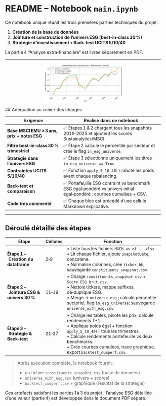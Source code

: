 # README – Notebook **`main.ipynb`**

Ce notebook unique réunit les trois premières parties techniques du projet :
1. **Création de la base de données**  
2. **Jointure et construction de l’univers ESG (best‑in‑class 30 %)**  
3. **Stratégie d’investissement + Back‑test UCITS 5/10/40**  

La partie 4 “Analyse extra‑financière” est livrée séparément en PDF.

---
<p align="center">
  <img src="Screen.png" alt="Backtest Result" width="50%">
</p>
## Adéquation au cahier des charges

| Exigence | Réalisé dans ce notebook |
|----------|-------------------------|
| **Base MSCI EMU ≥ 3 ans, prix + notes ESG** | ✅ Étapes 1 & 2 chargent tous les snapshots 2019‑2025 et ajoutent les scores Sustainalytics/MSCI. |
| **Filtre best‑in‑class 30 % trimestriel** | ✅ Étape 2 calcule le percentile par secteur et crée le flag `in_esg_universe`. |
| **Stratégie dans l’univers ESG** | ✅ Étape 3 sélectionne uniquement les titres `in_esg_universe == True`. |
| **Contraintes UCITS 5/10/40** | ✅ Fonction `apply_5_10_40()` rabote les poids avant chaque rebalancing. |
| **Back‑test et comparaison** | ✅ Portefeuille ESG contraint vs benchmark ESG égal‑pondéré vs univers initial égal‑pondéré ; courbes cumulées + CSV. |
| **Code très commenté** | ✅ Chaque bloc est précédé d’une cellule Markdown explicative. |

---

## Déroulé détaillé des étapes

| Étape | Cellules | Fonction |
|-------|----------|----------|
| **Étape 1 – Création du dataframe** | 2‑9 | • Liste tous les fichiers `MXEM as of … .xlsx`<br>• Lit chaque fichier, ajoute `SnapshotDate`, concatène.<br>• Normalise colonnes, crée `ticker_bb`, sauvegarde `constituents_snapshot.csv`. |
| **Étape 2 – Jointure ESG & univers 30 %** | 11‑19 | • Charge `constituents_snapshot.csv` + `Score ESG brut.csv`.<br>• Nettoie tickers, mappe suffixes, dé‑duplique ESG.<br>• Merge → `universe_esg` ; calcule percentile sectoriel, flag `in_esg_universe`; sauvegarde `universe_with_esg.csv`. |
| **Étape 3 – Stratégie & Back‑test** | 21‑27 | • Charge les tables, pivote les prix, calcule rendements T+1.<br>• Applique poids égal + fonction `apply_5_10_40()` tous les trimestres.<br>• Calcule rendements portefeuille vs deux benchmarks.<br>• Crée courbes cumulées, trace graphique, export `backtest_cumperf.csv`. |

> Après exécution complète, le notebook fournit :  
> * un fichier `constituents_snapshot.csv` (base de données)  
> * `universe_with_esg.csv` (univers + scores)  
> * `backtest_cumperf.csv` + graphique (résultat de la stratégie)  

Ces artefacts satisfont les parties 1 à 3 du projet ; l’analyse ESG détaillée d’une valeur (partie 4) est développée dans le document PDF séparé.
